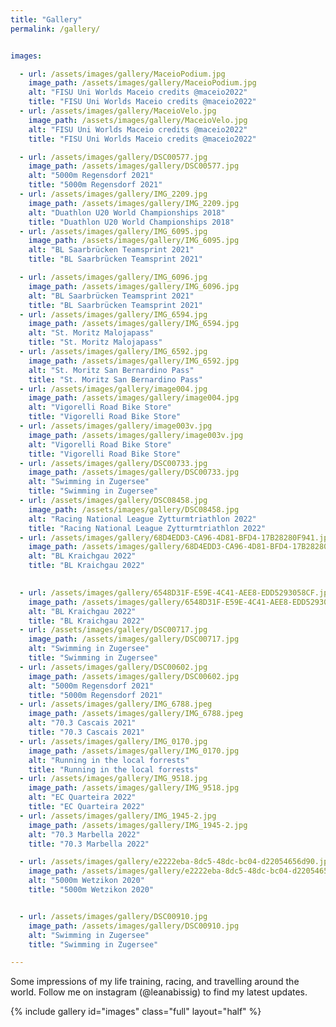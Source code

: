 ```yaml
---
title: "Gallery"
permalink: /gallery/


images:

  - url: /assets/images/gallery/MaceioPodium.jpg
    image_path: /assets/images/gallery/MaceioPodium.jpg
    alt: "FISU Uni Worlds Maceio credits @maceio2022"
    title: "FISU Uni Worlds Maceio credits @maceio2022"
  - url: /assets/images/gallery/MaceioVelo.jpg
    image_path: /assets/images/gallery/MaceioVelo.jpg
    alt: "FISU Uni Worlds Maceio credits @maceio2022"
    title: "FISU Uni Worlds Maceio credits @maceio2022"

  - url: /assets/images/gallery/DSC00577.jpg
    image_path: /assets/images/gallery/DSC00577.jpg
    alt: "5000m Regensdorf 2021"
    title: "5000m Regensdorf 2021"
  - url: /assets/images/gallery/IMG_2209.jpg
    image_path: /assets/images/gallery/IMG_2209.jpg
    alt: "Duathlon U20 World Championships 2018"
    title: "Duathlon U20 World Championships 2018"
  - url: /assets/images/gallery/IMG_6095.jpg
    image_path: /assets/images/gallery/IMG_6095.jpg
    alt: "BL Saarbrücken Teamsprint 2021"
    title: "BL Saarbrücken Teamsprint 2021"

  - url: /assets/images/gallery/IMG_6096.jpg
    image_path: /assets/images/gallery/IMG_6096.jpg
    alt: "BL Saarbrücken Teamsprint 2021"
    title: "BL Saarbrücken Teamsprint 2021"
  - url: /assets/images/gallery/IMG_6594.jpg
    image_path: /assets/images/gallery/IMG_6594.jpg
    alt: "St. Moritz Malojapass"
    title: "St. Moritz Malojapass"
  - url: /assets/images/gallery/IMG_6592.jpg
    image_path: /assets/images/gallery/IMG_6592.jpg
    alt: "St. Moritz San Bernardino Pass"
    title: "St. Moritz San Bernardino Pass"
  - url: /assets/images/gallery/image004.jpg
    image_path: /assets/images/gallery/image004.jpg
    alt: "Vigorelli Road Bike Store"
    title: "Vigorelli Road Bike Store"
  - url: /assets/images/gallery/image003v.jpg
    image_path: /assets/images/gallery/image003v.jpg
    alt: "Vigorelli Road Bike Store"
    title: "Vigorelli Road Bike Store"
  - url: /assets/images/gallery/DSC00733.jpg
    image_path: /assets/images/gallery/DSC00733.jpg
    alt: "Swimming in Zugersee"
    title: "Swimming in Zugersee"
  - url: /assets/images/gallery/DSC08458.jpg
    image_path: /assets/images/gallery/DSC08458.jpg
    alt: "Racing National League Zytturmtriathlon 2022"
    title: "Racing National League Zytturmtriathlon 2022"
  - url: /assets/images/gallery/68D4EDD3-CA96-4D81-BFD4-17B28280F941.jpg
    image_path: /assets/images/gallery/68D4EDD3-CA96-4D81-BFD4-17B28280F941.jpg
    alt: "BL Kraichgau 2022"
    title: "BL Kraichgau 2022"
    

  - url: /assets/images/gallery/6548D31F-E59E-4C41-AEE8-EDD5293058CF.jpg
    image_path: /assets/images/gallery/6548D31F-E59E-4C41-AEE8-EDD5293058CF.jpg
    alt: "BL Kraichgau 2022"
    title: "BL Kraichgau 2022"
  - url: /assets/images/gallery/DSC00717.jpg
    image_path: /assets/images/gallery/DSC00717.jpg
    alt: "Swimming in Zugersee"
    title: "Swimming in Zugersee"
  - url: /assets/images/gallery/DSC00602.jpg
    image_path: /assets/images/gallery/DSC00602.jpg
    alt: "5000m Regensdorf 2021"
    title: "5000m Regensdorf 2021"
  - url: /assets/images/gallery/IMG_6788.jpeg
    image_path: /assets/images/gallery/IMG_6788.jpeg
    alt: "70.3 Cascais 2021"
    title: "70.3 Cascais 2021"
  - url: /assets/images/gallery/IMG_0170.jpg
    image_path: /assets/images/gallery/IMG_0170.jpg
    alt: "Running in the local forrests"
    title: "Running in the local forrests"
  - url: /assets/images/gallery/IMG_9518.jpg
    image_path: /assets/images/gallery/IMG_9518.jpg
    alt: "EC Quarteira 2022"
    title: "EC Quarteira 2022"
  - url: /assets/images/gallery/IMG_1945-2.jpg
    image_path: /assets/images/gallery/IMG_1945-2.jpg
    alt: "70.3 Marbella 2022"
    title: "70.3 Marbella 2022"

  - url: /assets/images/gallery/e2222eba-8dc5-48dc-bc04-d22054656d90.jpg
    image_path: /assets/images/gallery/e2222eba-8dc5-48dc-bc04-d22054656d90.jpg
    alt: "5000m Wetzikon 2020"
    title: "5000m Wetzikon 2020"


  - url: /assets/images/gallery/DSC00910.jpg
    image_path: /assets/images/gallery/DSC00910.jpg
    alt: "Swimming in Zugersee"
    title: "Swimming in Zugersee"

---
```


Some impressions of my life training, racing, and travelling around the world. Follow me on instagram (@leanabissig) to find my latest updates.

{% include gallery id="images" class="full" layout="half" %}

